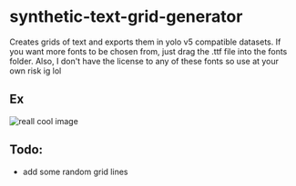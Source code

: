 # synthetic-text-grid-generator

Creates grids of text and exports them in yolo v5 compatible datasets. If you want more fonts to be chosen from, just drag the .ttf file into the fonts folder. Also, I don't have the license to any of these fonts so use at your own risk ig lol

## Ex
![reall cool image](https://cdn.discordapp.com/attachments/200994742782132224/991748418013765652/2KH-sm_lr_15x17_58px_8px_Open_Sans.jpg)

## Todo:

-   add some random grid lines
